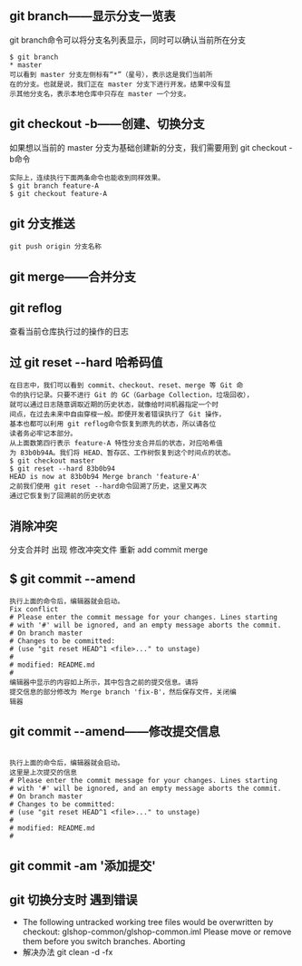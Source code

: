 
## git branch——显示分支一览表
git branch命令可以将分支名列表显示，同时可以确认当前所在分支
```
$ git branch
* master
可以看到 master 分支左侧标有“*”（星号），表示这是我们当前所
在的分支。也就是说，我们正在 master 分支下进行开发。结果中没有显
示其他分支名，表示本地仓库中只存在 master 一个分支。
```
## git checkout -b——创建、切换分支
如果想以当前的 master 分支为基础创建新的分支，我们需要用到 git checkout -b命令
```
实际上，连续执行下面两条命令也能收到同样效果。
$ git branch feature-A
$ git checkout feature-A
```
## git 分支推送
```
git push origin 分支名称
```
## git merge——合并分支
## git reflog 
查看当前仓库执行过的操作的日志
## 过 git reset --hard 哈希码值
```
在日志中，我们可以看到 commit、checkout、reset、merge 等 Git 命
令的执行记录。只要不进行 Git 的 GC（Garbage Collection，垃圾回收），
就可以通过日志随意调取近期的历史状态，就像给时间机器指定一个时
间点，在过去未来中自由穿梭一般。即便开发者错误执行了 Git 操作，
基本也都可以利用 git reflog命令恢复到原先的状态，所以请各位
读者务必牢记本部分。
从上面数第四行表示 feature-A 特性分支合并后的状态，对应哈希值
为 83b0b94A。我们将 HEAD、暂存区、工作树恢复到这个时间点的状态。
$ git checkout master
$ git reset --hard 83b0b94
HEAD is now at 83b0b94 Merge branch 'feature-A'
之前我们使用 git reset --hard命令回溯了历史，这里又再次
通过它恢复到了回溯前的历史状态
```
##  消除冲突
分支合并时 出现 修改冲突文件 重新 add commit merge
## $ git commit --amend
```
执行上面的命令后，编辑器就会启动。
Fix conflict
# Please enter the commit message for your changes. Lines starting
# with '#' will be ignored, and an empty message aborts the commit.
# On branch master
# Changes to be committed:
# (use "git reset HEAD^1 <file>..." to unstage)
#
# modified: README.md
#
编辑器中显示的内容如上所示，其中包含之前的提交信息。请将
提交信息的部分修改为 Merge branch 'fix-B'，然后保存文件，关闭编
辑器
```
## git commit --amend——修改提交信息 
```

执行上面的命令后，编辑器就会启动。
这里是上次提交的信息
# Please enter the commit message for your changes. Lines starting
# with '#' will be ignored, and an empty message aborts the commit.
# On branch master
# Changes to be committed:
# (use "git reset HEAD^1 <file>..." to unstage)
#
# modified: README.md
#
```
## git commit -am '添加提交'

## git 切换分支时 遇到错误
+  The following untracked working tree files would be overwritten by checkout:         glshop-common/glshop-common.iml Please move or remove them before you switch branches. Aborting
+ 解决办法 git clean -d -fx
